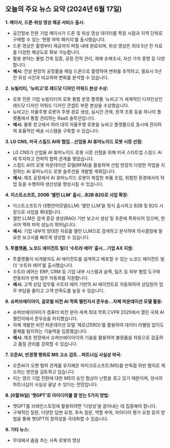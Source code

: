 ## 오늘의 주요 뉴스 요약 (2024년 6월 17일)

**1. 메이사, 드론·위성 영상 제공 서비스 출시:**
   - 공간정보 전문 기업 메이사가 드론 및 위성 영상 데이터를 특정 시점과 지역 단위로 구매할 수 있는 ‘현황 파악 패키지’를 출시했습니다.
   - 드론 영상은 촬영부터 제공까지 며칠 내에 완료되며, 위성 영상은 최대 5년 전 자료를 다양한 해상도로 확보 가능합니다.
   - 활용 분야는 불법 건축 입증, 공정 진척 관리, 재해 손해조사, 자산 가치 증명 등 다양합니다.
   - **예시:** 건설 현장의 공정률을 매일 드론으로 촬영하여 변화를 추적하고, 필요시 5년 전 위성 사진과 비교하여 변화를 분석할 수 있습니다.

**2. 뉴빌리티, ‘뉴비고’로 레드닷 디자인 어워드 본상 수상:**
   - 로봇 전문 기업 뉴빌리티의 로봇 통합 운영 플랫폼 ‘뉴비고’가 세계적인 디자인상인 레드닷 디자인 어워드 디자인 콘셉트 부문 본상을 수상했습니다.
   - 뉴비고는 자율주행 로봇의 주행 경로 생성, 실시간 관제, 원격 조종 등을 하나의 플랫폼에서 통합 관리하는 RaaS 솔루션입니다.
   - **예시:** 물류 창고에서 여러 대의 자율주행 로봇을 뉴비고 플랫폼으로 동시에 관리하여 효율적인 배송 시스템을 구축할 수 있습니다.

**3. LG CNS, 미국 스킬드 AI와 협업…산업용 AI 휴머노이드 로봇 시장 선점:**
   - LG CNS가 산업용 AI 휴머노이드 로봇 시장 선점을 위해 미국 스타트업 스킬드 AI에 투자하고 전략적 협력 관계를 맺었습니다.
   - 스킬드 AI의 로봇 파운데이션 모델(RFM)을 활용하여 산업 현장의 다양한 작업을 지원하는 AI 휴머노이드 로봇 솔루션을 개발할 계획입니다.
   - **예시:** 제조 공장에서 AI 휴머노이드 로봇이 복잡한 부품 조립, 위험한 환경에서의 작업 등을 수행하여 생산성을 향상시킬 수 있습니다.

**4. 이스트소프트, 200B ‘앨런 LLM’ 출시…B2B·B2G로 사업 확장:**
   - 이스트소프트가 대형언어모델(LLM) ‘앨런 LLM’을 정식 출시하고 B2B 및 B2G 시장으로 사업을 확대합니다.
   - 앨런 LLM은 검색 증강 생성(RAG) 기반 보고서 생성 및 추론에 특화되어 있으며, 한국어 맥락 파악 성능이 뛰어납니다.
   - **예시:** 기업 내부의 방대한 자료를 앨런 LLM으로 검색하고 분석하여 의사결정에 필요한 보고서를 빠르게 생성할 수 있습니다.

**5. 투플랫폼, 노코드 에이전트 빌더 ‘수트라 에어’ 출시…기업 AX 지원:**
   - 투플랫폼이 비개발자도 AI 에이전트를 설계하고 배포할 수 있는 노코드 에이전트 빌더 ‘수트라 에어’를 출시했습니다.
   - 수트라 에어는 ERP, CRM 등 기업 내부 시스템과 슬랙, 팀즈 등 외부 협업 도구와 연동되어 반복 업무 자동화를 지원합니다.
   - **예시:** 고객 상담 업무를 수트라 에어 기반의 AI 에이전트로 자동화하여 상담원의 업무 부담을 줄이고 고객 만족도를 높일 수 있습니다.

**6. 슈퍼브에이아이, 글로벌 비전 AI 학회 챌린지서 준우승…자체 파운데이션 모델 활용:**
   - 슈퍼브에이아이가 컴퓨터 비전 분야 세계 최대 학회 CVPR 2025에서 열린 국제 AI 챌린지에서 준우승을 차지했습니다.
   - 자체 개발한 비전 파운데이션 모델 ‘제로(ZERO)’를 활용하여 데이터 라벨링 없이도 물체를 탐지하는 기술력을 입증했습니다.
   - **예시:** 제조 현장에서 슈퍼브에이아이의 기술을 활용하여 불량품을 자동으로 검출하고 품질 관리를 강화할 수 있습니다.

**7. 오픈AI, 반경쟁 행위로 MS 고소 검토…파트너십 사실상 파국:**
   - 오픈AI가 오랜 협력 관계를 유지해온 마이크로소프트(MS)를 반독점 위반 혐의로 제소하는 방안을 검토하고 있습니다.
   - 이는 영리 기업 전환에 대한 MS의 승인 협상이 난항을 겪고 있기 때문이며, 양사의 파트너십이 사실상 끝날 수 있다는 전망입니다.

**8. [6월16일] ‘챗GPT’로 아이디어를 잘 얻는 5가지 방법:**
   - 챗GPT를 브레인스토밍에 활용하려면 ‘다양성’을 끌어내는 데 집중해야 합니다.
   - 구체적인 질문, 다양한 답변 요청, 후속 질문, 역할 부여, 아이디어 평가 요청 등의 방법을 통해 챗GPT의 창의성을 극대화할 수 있습니다.

**9. 기타 뉴스:**
   - 무대에서 춤을 추는 사족 로봇의 영상